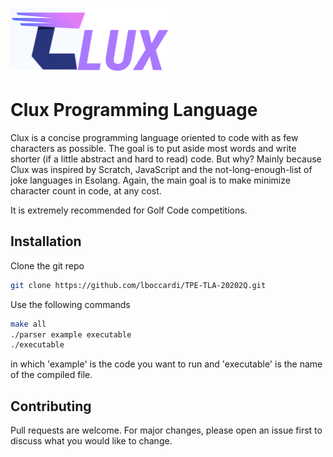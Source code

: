 ![alt text](https://github.com/lboccardi/TPE-TLA-20202Q/blob/master/icon.png?raw=true)

# Clux Programming Language

Clux is a concise programming language oriented to code with as few characters as possible. 
The goal is to put aside most words and write shorter (if a little abstract and hard to read) code.
But why?   Mainly because Clux was inspired by Scratch, JavaScript and the not-long-enough-list of joke languages in Esolang. Again, the main goal is to make minimize character count in code, at any cost.

It is extremely recommended for Golf Code competitions.

## Installation

Clone the git repo
 
```bash
git clone https://github.com/lboccardi/TPE-TLA-20202Q.git
```

Use the following commands

```bash
make all
./parser example executable
./executable 
```
in which 'example' is the code you want to run and 'executable' is the name of the compiled file. 
 

## Contributing
Pull requests are welcome. For major changes, please open an issue first to discuss what you would like to change.
